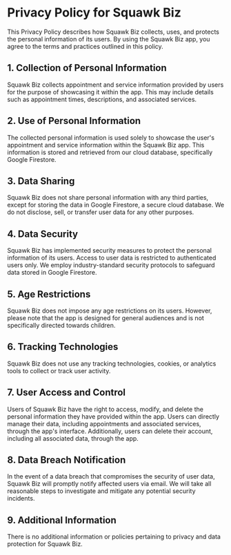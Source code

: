# Privacy Policy for Squawk Biz

This Privacy Policy describes how Squawk Biz collects, uses, and protects the personal information of its users. By using the Squawk Biz app, you agree to the terms and practices outlined in this policy.

## 1. Collection of Personal Information

Squawk Biz collects appointment and service information provided by users for the purpose of showcasing it within the app. This may include details such as appointment times, descriptions, and associated services.

## 2. Use of Personal Information

The collected personal information is used solely to showcase the user's appointment and service information within the Squawk Biz app. This information is stored and retrieved from our cloud database, specifically Google Firestore.

## 3. Data Sharing

Squawk Biz does not share personal information with any third parties, except for storing the data in Google Firestore, a secure cloud database. We do not disclose, sell, or transfer user data for any other purposes.

## 4. Data Security

Squawk Biz has implemented security measures to protect the personal information of its users. Access to user data is restricted to authenticated users only. We employ industry-standard security protocols to safeguard data stored in Google Firestore.

## 5. Age Restrictions

Squawk Biz does not impose any age restrictions on its users. However, please note that the app is designed for general audiences and is not specifically directed towards children.

## 6. Tracking Technologies

Squawk Biz does not use any tracking technologies, cookies, or analytics tools to collect or track user activity.

## 7. User Access and Control

Users of Squawk Biz have the right to access, modify, and delete the personal information they have provided within the app. Users can directly manage their data, including appointments and associated services, through the app's interface. Additionally, users can delete their account, including all associated data, through the app.

## 8. Data Breach Notification

In the event of a data breach that compromises the security of user data, Squawk Biz will promptly notify affected users via email. We will take all reasonable steps to investigate and mitigate any potential security incidents.

## 9. Additional Information

There is no additional information or policies pertaining to privacy and data protection for Squawk Biz.
